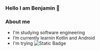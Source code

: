 ### Hello I am Benjamin 👋

### About me
- I'm studying software engineering
- I’m currently learnin Kotlin and Android
- I'm trying <img alt="Static Badge" src="https://img.shields.io/badge/My%20first%20app%20in%20Playstore-blue?link=https%3A%2F%2Fplay.google.com%2Fstore%2Fapps%2Fdetails%3Fid%3Dcom.textanalyzer">


<!--
**Bbbenjaja/Bbbenjaja** is a ✨ _special_ ✨ repository because its `README.md` (this file) appears on your GitHub profile.

Here are some ideas to get you started:

- 🔭 I’m currently working on ...
- 🌱 I’m currently learning ...
- 👯 I’m looking to collaborate on ...
- 🤔 I’m looking for help with ...
- 💬 Ask me about ...
- 📫 How to reach me: ...
- 😄 Pronouns: ...
- ⚡ Fun fact: ...
-->
